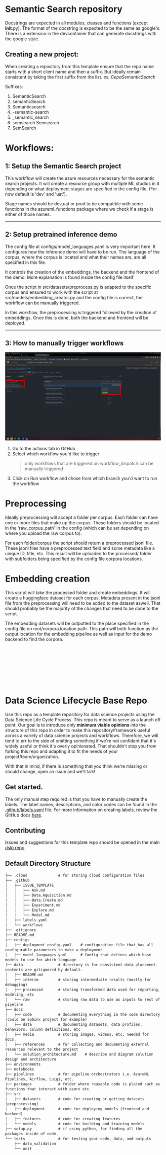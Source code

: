 # Semantic Search repository
Docstrings are expected in all modules, classes and functions (except __init__.py). The format of the docstring is expected to be the same as google's.
There is a extension in the devcontainer that can generate docstrings with the google style.


## Creating a new project:

When creating a repository from this template ensure that the repo name starts with a short client name and then a suffix. But ideally remain consistent by taking the first suffix from the list. *ex: CepaSemanticSearch*

Suffixes:
1. SemanticSearch
2. semanticSearch
3. Semanticsearch
4. -semantic-search
5. _semantic_search
6. semsearch Semsearch
7. SemSearch

# Workflows:
## 1: Setup the Semantic Search project
This workflow will create the azure resources necessary for the semantic search projects. It will create a resource group with multiple ML studios in it depending on what deployment stages are specified in the config file. (For now default is 'dev' and 'uat'). 

Stage names should be dev,uat or prod to be compatible with some functions in the azureml_functions package where we check if a stage is either of those names.

---
## 2: Setup pretrained inference demo
The config file at configs/model_languages.yaml is very important here. It configures how the inference demo will have to be run. The language of the corpus, where the corpus is located and what their names are, are all specified in this file. 

It controls the creation of the embeddings, the backend and the frontend of the demo. More explanation is found inside the config file itself


Once the script in src/datasets/preprocess.py is adapted to the specific corpus and ensured to work with the script at src/models/embedding_creator.py and the config file is correct, the workflow can be manually triggered. 

In this workflow, the preprocessing is triggered followed by the creation of embeddings. Once this is done, both the backend and frontend will be deployed.

---
## 3: How to manually trigger workflows

![How to run manual worklows](docs/media/run_workflow.jpg?raw=true "How to run workflow manually")

1. Go to the actions tab in GitHub
2. Select which workflow you'd like to trigger
    > only workflows that are triggered on workflow_dispatch can be manually triggered
3. Click on Run workflow and chose from which branch you'd want to run the workflow

# Preprocessing
Ideally preprocessing will accept a folder per corpus. Each folder can have one or more files that make up the corpus. These folders should be located in the 'raw_corpus_path' in the config (which can be set depending on where you upload the raw corpus to).

For each folder/corpus the script should return a preprocessed jsonl file. These jsonl files have a preprocessed text field and some metadata like a unique ID, title, etc. This result will be uploaded to the processed/ folder with subfolders being specified by the config file corpora locations.

# Embedding creation
This script will take the processed folder and create embeddings. It will create a huggingface dataset for each corpus. Metadata present in the jsonl file from the preprocessing will need to be added to the dataset aswell. That should probably be the majority of the changes that need to be done to the script. 

The embedding datasets will be outputted to the place specified in the config file on root/corpora.location path. This path will both function as the output location for the embedding pipeline as well as input for the demo backend to find the corpora. 

` `  
` `  
` `  
` `  
` `  
` `  
` `  

# Data Science Lifecycle Base Repo

Use this repo as a template repository for data science projects using the Data Science Life Cycle Process. This repo is meant to serve as a launch off point. Our goal is to introduce only **minimum viable opinions** into the structure of this repo in order to make this repository/framework useful across a variety of data science projects and workflows. Therefore, we will tend to err to the side of omitting something if we're not confident that it's widely useful or think it's overly opinionated. That shouldn't stop you from forking this repo and adapting it to fit the needs of your project/team/organization.

With that in mind, if there is something that you think we're missing or should change, open an issue and we'll talk!

## Get started.

The only manual step required is that you have to manually create the labels. The label names, descriptions, and color codes can be found in the [.github/labels.yaml](/.github/labels.yaml) file. For more information on creating labels, review the GitHub docs [here](https://help.github.com/en/github/managing-your-work-on-github/creating-a-label).

## Contributing

Issues and suggestions for this template repo should be opened in the main [dslp repo](https://github.com/MicrosoftDSST/dslp/issues).

## Default Directory Structure

```
├── .cloud              # for storing cloud configuration files
├── .github
│   ├── ISSUE_TEMPLATE
│   │   ├── Ask.md
│   │   ├── Data.Aquisition.md
│   │   ├── Data.Create.md
│   │   ├── Experiment.md
│   │   ├── Explore.md
│   │   └── Model.md
│   ├── labels.yaml
│   └── workflows
├── .gitignore
├── README.md
├── configs             
│   ├── deployment_config.yaml    # configuration file that has all configurable parameters to make a deployment
│   ├── model_languages.yaml      # Config that defines which base models to use for which language
├── data                # directory is for consistent data placement. contents are gitignored by default.
│   ├── README.md
│   ├── interim         # storing intermediate results (mostly for debugging)
│   ├── processed       # storing transformed data used for reporting, modeling, etc
│   └── raw             # storing raw data to use as inputs to rest of pipeline
├── docs
│   ├── code            # documenting everything in the code directory (could be sphinx project for example)
│   ├── data            # documenting datasets, data profiles, behaviors, column definitions, etc
│   ├── media           # storing images, videos, etc, needed for docs.
│   ├── references      # for collecting and documenting external resources relevant to the project
│   └── solution_architecture.md    # describe and diagram solution design and architecture
├── environments
├── notebooks
├── pipelines           # for pipeline orchestrators i.e. AzureML Pipelines, Airflow, Luigi, etc.
├── packages            # folder where reusable code is placed such as functions that interact with azure etc.
├── src
│   ├── datasets        # code for creating or getting datasets (preprocessing)
│   ├── deployment      # code for deploying models (frontend and backend)
│   ├── features        # code for creating features
│   └── models          # code for building and training models
├── setup.py            # if using python, for finding all the packages inside of code.
└── tests               # for testing your code, data, and outputs
    ├── data_validation
    └── unit
```